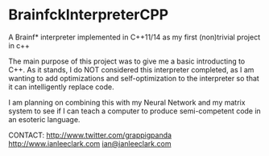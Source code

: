 # BrainfckInterpreterCPP
A Brainf* interpreter implemented in C++11/14 as my first (non)trivial
project in c++

The main purpose of this project was to give me a basic introducting to 
C++. As it stands, I do NOT considered this interpreter completed, as I 
am wanting to add optimizations and self-optimization to the interpreter
so that it can intelligently replace code. 

I am planning on combining this with my Neural Network and my matrix system
to see if I can teach a computer to produce semi-competent code in an 
esoteric language.

CONTACT:
http://www.twitter.com/grappigpanda
http://www.ianleeclark.com
ian@ianleeclark.com
